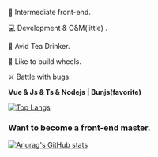👼 Intermediate front-end.

💻 Development & O&M(little) .

🍵 Avid Tea Drinker.

🛞 Like to build wheels.

⚔️ Battle with bugs.

**Vue & Js & Ts & Nodejs | Bunjs(favorite)**

[![Top Langs](https://github-readme-stats.vercel.app/api/top-langs/?username=Azzellz&layout=compact)](https://github.com/anuraghazra/github-readme-stats)

### Want to become a front-end master.
[![Anurag's GitHub stats](https://github-readme-stats.vercel.app/api?username=Azzellz&show_icons=true&theme=rose)](https://github.com/anuraghazra/github-readme-stats)


<!--
**Azzellz/Azzellz** is a ✨ _special_ ✨ repository because its `README.md` (this file) appears on your GitHub profile.

Here are some ideas to get you started:

- 🔭 I’m currently working on ...
- 🌱 I’m currently learning ...
- 👯 I’m looking to collaborate on ...
- 🤔 I’m looking for help with ...
- 💬 Ask me about ...
- 📫 How to reach me: ...
- 😄 Pronouns: ...
- ⚡ Fun fact: ...
-->  
